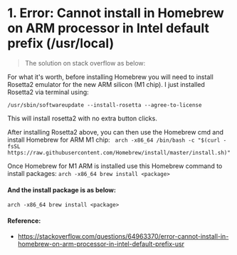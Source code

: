 # 1. Error: Cannot install in Homebrew on ARM processor in Intel default prefix (/usr/local)

> The solution on stack overflow as below:

For what it's worth, before installing Homebrew you will need to install Rosetta2 emulator for the new ARM silicon (M1 chip). I just installed Rosetta2 via terminal using:

```
/usr/sbin/softwareupdate --install-rosetta --agree-to-license
```

This will install rosetta2 with no extra button clicks.

After installing Rosetta2 above, you can then use the Homebrew cmd and install Homebrew for ARM M1 chip: ` arch -x86_64 /bin/bash -c "$(curl -fsSL https://raw.githubusercontent.com/Homebrew/install/master/install.sh)"`

Once Homebrew for M1 ARM is installed use this Homebrew command to install packages: `arch -x86_64 brew install <package>`

#### And the install package is as below:

```
arch -x86_64 brew install <package>
```



#### Reference:

- https://stackoverflow.com/questions/64963370/error-cannot-install-in-homebrew-on-arm-processor-in-intel-default-prefix-usr
